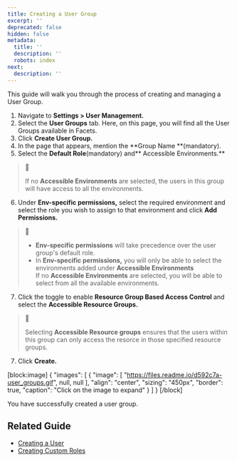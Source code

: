 ```yaml
---
title: Creating a User Group
excerpt: ''
deprecated: false
hidden: false
metadata:
  title: ''
  description: ''
  robots: index
next:
  description: ''
---
```

This guide will walk you through the process of creating and managing a User Group.

1. Navigate to **Settings > User Management.**
2. Select the **User Groups** tab. Here, on this page, you will find all the User Groups available in Facets.
3. Click **Create User Group.**
4. In the page that appears, mention the **Group Name **(mandatory).
5. Select the **Default Role**(mandatory) and** Accessible Environments.**

> 📘 
> 
> If no **Accessible Environments** are selected, the users in this group will have access to all the environments.

6. Under **Env-specific permissions,** select the required environment and select the role you wish to assign to that environment and click **Add Permissions.**

> 📘 
> 
> - **Env-specific permissions** will take precedence over the user group's default role. 
> - In **Env-specific permissions,** you will only be able to select the environments added under **Accessible Environments**  
>   If no **Accessible Environments** are selected, you will be able to select from all the available environments.

7. Click the toggle to enable **Resource Group Based Access Control** and select the **Accessible Resource Groups.**

> 📘 
> 
> Selecting **Accessible Resource groups** ensures that the users within this group can only access the  resorce in those specified resource groups.

7. Click **Create.**

[block:image]
{
  "images": [
    {
      "image": [
        "https://files.readme.io/d592c7a-user_groups.gif",
        null,
        null
      ],
      "align": "center",
      "sizing": "450px",
      "border": true,
      "caption": "Click on the image to expand"
    }
  ]
}
[/block]

You have successfully created a user group.

## Related Guide

- [Creating a User](doc:creating-a-user)
- [Creating Custom Roles](doc:custom-roles)